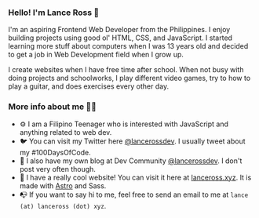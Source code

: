 ### Hello! I'm Lance Ross 👋

I'm an aspiring Frontend Web Developer from the Philippines. I enjoy building projects using good ol' HTML, CSS, and JavaScript. I started learning more stuff about computers when I was 13 years old and decided to get a job in Web Development field when I grow up.

I create websites when I have free time after school. When not busy with doing projects and schoolworks, I play different video games, try to how to play a guitar, and does exercises every other day.

### More info about me 👨‍💻

- ⚙ I am a Filipino Teenager who is interested with JavaScript and anything related to web dev.
- 🐦 You can visit my Twitter here [@lancerossdev](https://twitter.com/lancerossdev). I usually tweet about my #100DaysOfCode.
- 📝 I also have my own blog at Dev Community [@lancerossdev](https://dev.to/lanceross). I don't post very often though.
- 🚀 I have a really cool website! You can visit it here at [lanceross.xyz](https://lanceross.xyz). It is made with [Astro](https://astro.build) and Sass.
- 📭 If you want to say hi to me, feel free to send an email to me at `lance (at) lanceross (dot) xyz`.
